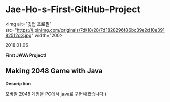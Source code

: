 # Jae-Ho-s-First-GitHub-Project

<img alt="깃헙 프로필" src="https://i.pinimg.com/originals/7d/18/28/7d1828296f86bc39e2d10e39182512d3.jpg" width="200>

2018.01.06

**First JAVA Project!**

## Making 2048 Game with Java

**Description**

모바일 2048 게임을 PC에서 java로 구현해봤습니다:)
